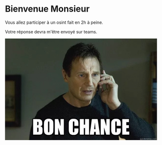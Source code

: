 # Bienvenue Monsieur

Vous allez participer à un osint fait en 2h à peine.

Votre réponse devra m'être envoyé sur teams.

![](https://github.com/divtec-cejef/133a-sfa-html-cv-rayan-trigger/blob/rayan-cv/t%C3%A9l%C3%A9chargement.png)
